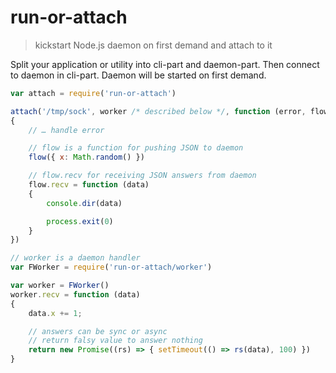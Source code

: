 # run-or-attach

> kickstart Node.js daemon on first demand and attach to it

Split your application or utility into cli-part and daemon-part. Then connect to daemon in cli-part. Daemon will be started on first demand.

```js
var attach = require('run-or-attach')

attach('/tmp/sock', worker /* described below */, function (error, flow)
{
	// … handle error

	// flow is a function for pushing JSON to daemon
	flow({ x: Math.random() })

	// flow.recv for receiving JSON answers from daemon
	flow.recv = function (data)
	{
		console.dir(data)

		process.exit(0)
	}
})

// worker is a daemon handler
var FWorker = require('run-or-attach/worker')

var worker = FWorker()
worker.recv = function (data)
{
	data.x += 1;

	// answers can be sync or async
	// return falsy value to answer nothing
	return new Promise((rs) => { setTimeout(() => rs(data), 100) })
}
```
